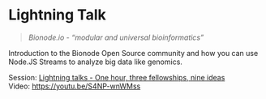 # Lightning Talk
> *Bionode.io - “modular and universal bioinformatics”*

Introduction to the Bionode Open Source community and how you can use Node.JS Streams to analyze big data like genomics.

Session: [Lightning talks - One hour, three fellowships, nine ideas](https://app.mozillafestival.org/#_session-797)  
Video: https://youtu.be/S4NP-wnWMss
